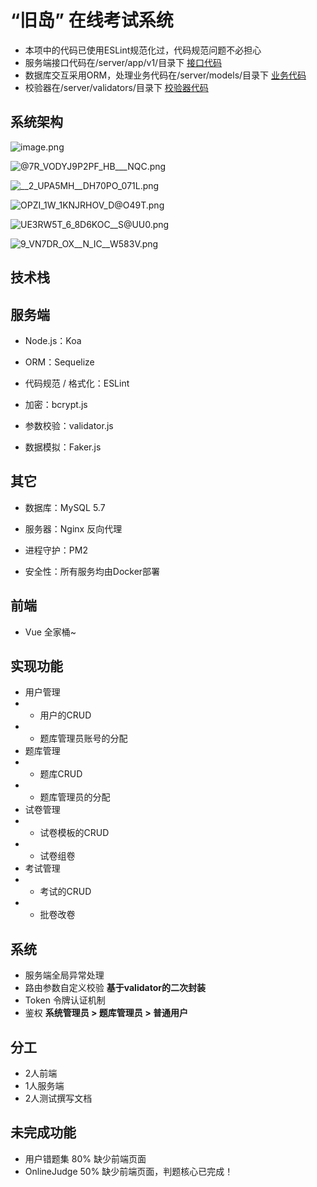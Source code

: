 # “旧岛” 在线考试系统

- 本项中的代码已使用ESLint规范化过，代码规范问题不必担心
- 服务端接口代码在/server/app/v1/目录下 [接口代码](https://github.com/HytonightYX/noter-v2/tree/master/server/app/api/v1)
- 数据库交互采用ORM，处理业务代码在/server/models/目录下 [业务代码](https://github.com/HytonightYX/noter-v2/tree/master/server/app/models)
- 校验器在/server/validators/目录下 [校验器代码](https://github.com/HytonightYX/noter-v2/tree/master/server/app/validators)

## 系统架构
![image.png](https://i.loli.net/2019/12/23/tUmcZPMHG7sVNwJ.png)

![@7R_VODYJ9P2PF_HB___NQC.png](https://i.loli.net/2019/12/23/4hCmX5dyPUAjuoc.png)

![__2_UPA5MH__DH70PO_071L.png](https://i.loli.net/2019/12/23/cVIAQ82Ty4mNUKJ.png)

![OPZI_1W_1KNJRHOV_D@O49T.png](https://i.loli.net/2019/12/23/tPXNOljIThSEL6z.png)

![UE3RW5T_6_8D6KOC__S@UU0.png](https://i.loli.net/2019/12/23/fgxz8I9PT42SKnJ.png)

![9_VN7DR_OX__N_IC__W583V.png](https://i.loli.net/2019/12/23/cBKatnh8pjoPYEy.png)

## 技术栈
## 服务端
- Node.js：Koa

- ORM：Sequelize

- 代码规范 / 格式化：ESLint

- 加密：bcrypt.js

- 参数校验：validator.js

- 数据模拟：Faker.js

## 其它
- 数据库：MySQL 5.7

- 服务器：Nginx 反向代理

- 进程守护：PM2

- 安全性：所有服务均由Docker部署

## 前端
- Vue 全家桶~

## 实现功能
- 用户管理
- - 用户的CRUD
- - 题库管理员账号的分配 
- 题库管理
- - 题库CRUD
- - 题库管理员的分配
- 试卷管理
- - 试卷模板的CRUD
- - 试卷组卷
- 考试管理
- - 考试的CRUD
- - 批卷改卷

## 系统
- 服务端全局异常处理
- 路由参数自定义校验 **基于validator的二次封装**
- Token 令牌认证机制
- 鉴权 **系统管理员 > 题库管理员 > 普通用户**

## 分工
- 2人前端
- 1人服务端
- 2人测试撰写文档

## 未完成功能
- 用户错题集 80% 缺少前端页面
- OnlineJudge 50% 缺少前端页面，判题核心已完成！